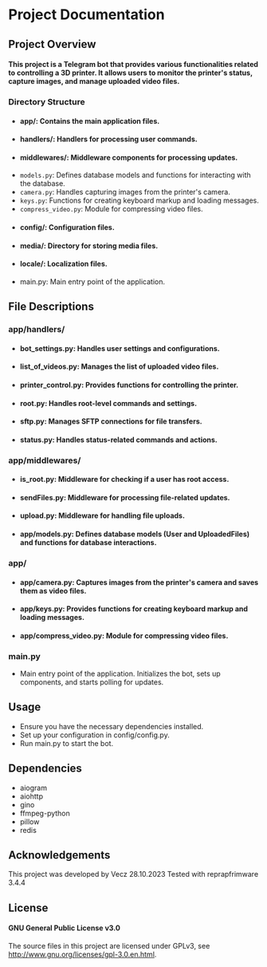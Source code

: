 # Project Documentation
## Project Overview
#### This project is a Telegram bot that provides various functionalities related to controlling a 3D printer. It allows users to monitor the printer's status, capture images, and manage uploaded video files.

### Directory Structure
- #### app/: Contains the main application files.
- #### handlers/: Handlers for processing user commands.
- #### middlewares/: Middleware components for processing updates.
- `models.py`: Defines database models and functions for interacting with the database.
- `camera.py`: Handles capturing images from the printer's camera.
- `keys.py`: Functions for creating keyboard markup and loading messages.
- `compress_video.py`: Module for compressing video files.
- #### config/: Configuration files.
- #### media/: Directory for storing media files.
- #### locale/: Localization files.
- main.py: Main entry point of the application.

## File Descriptions
### app/handlers/
- #### bot_settings.py: Handles user settings and configurations.
- #### list_of_videos.py: Manages the list of uploaded video files.
- #### printer_control.py: Provides functions for controlling the printer.
- #### root.py: Handles root-level commands and settings.
- #### sftp.py: Manages SFTP connections for file transfers.
- #### status.py: Handles status-related commands and actions.
### app/middlewares/
- #### is_root.py: Middleware for checking if a user has root access.
- #### sendFiles.py: Middleware for processing file-related updates.
- #### upload.py: Middleware for handling file uploads.
- #### app/models.py: Defines database models (User and UploadedFiles) and functions for database interactions.
### app/
- #### app/camera.py: Captures images from the printer's camera and saves them as video files.

- #### app/keys.py: Provides functions for creating keyboard markup and loading messages.

- #### app/compress_video.py: Module for compressing video files.

### main.py
- Main entry point of the application. Initializes the bot, sets up components, and starts polling for updates.

## Usage
- Ensure you have the necessary dependencies installed.
- Set up your configuration in config/config.py.
- Run main.py to start the bot.
## Dependencies
- aiogram
- aiohttp
- gino
- ffmpeg-python
- pillow
- redis
## Acknowledgements
This project was developed by Vecz 28.10.2023
Tested with reprapfrimware 3.4.4
## License
#### GNU General Public License v3.0
The source files in this project are licensed under GPLv3, see http://www.gnu.org/licenses/gpl-3.0.en.html.

